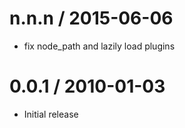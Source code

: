 
n.n.n / 2015-06-06
==================

  * fix node_path and lazily load plugins

0.0.1 / 2010-01-03
==================

  * Initial release
